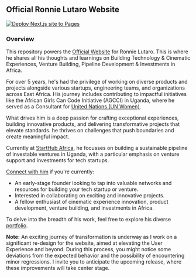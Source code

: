 ## Official Ronnie Lutaro Website

[![Deploy Next.js site to Pages](https://github.com/ronnielutalo/ronnielutalo.github.io/actions/workflows/nextjs-deployment.yaml/badge.svg)](https://github.com/ronnielutaro/ronnielutaro.github.io/actions/workflows/nextjs-deployment.yaml)

### Overview

This repository powers the [Official Website](https://ronnielutalo.github.io) for Ronnie Lutaro. This is where he shares all his thoughts and learnings on Building Technology & Cinematic Experiences, Venture Building, Pipeline Development & Investments in Africa.

For over 5 years, he's had the privilege of working on diverse products and projects alongside various startups, engineering teams, and organizations across East Africa. His journey includes contributing to impactful initiatives like the African Girls Can Code Initiative (AGCCI) in Uganda, where he served as a Consultant for [United Nations (UN Women)](https://www.unwomen.org/en). 

What drives him is a deep passion for crafting exceptional experiences, building innovative products, and delivering transformative projects that elevate standards. he thrives on challenges that push boundaries and create meaningful impact.

Currently at [StartHub Africa](https://starthubafrica.org/), he focusses on building a sustainable pipeline of investable ventures in Uganda, with a particular emphasis on venture support and investments for tech startups.

[Connect with him](https://www.linkedin.com/in/ronnie-lutaro-b73240aa/) if you're currently:
- An early-stage founder looking to tap into valuable networks and resources for building your tech startup or venture.
- Interested in collaborating on exciting and innovative projects.
- A fellow enthusiast of cinematic experience innovation, product development, venture building, and investments in Africa.

To delve into the breadth of his work, feel free to explore his diverse [portfolio](https://ronnielutaro.github.io/portfolio).

**Note:** An exciting journey of transformation is underway as I work on a significant re-design for the website, aimed at elevating the User Experience and beyond. During this process, you might notice some deviations from the expected behavior and the possibility of encountering minor regressions. I invite you to anticipate the upcoming release, where these improvements will take center stage.
